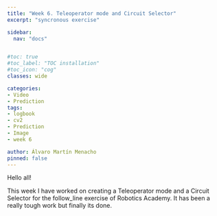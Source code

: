 ```yaml
---
title: "Week 6. Teleoperator mode and Circuit Selector"
excerpt: "syncronous exercise"

sidebar:
  nav: "docs"


#toc: true
#toc_label: "TOC installation"
#toc_icon: "cog"
classes: wide

categories:
- Video
- Prediction
tags:
- logbook
- cv2
- Prediction
- Image
- week 6

author: Álvaro Martín Menacho
pinned: false
---
```


Hello all!

This week I have worked on creating a Teleoperator mode and a Circuit Selector for the follow_line exercise of Robotics Academy. It has been a really tough work but finally
its done.
